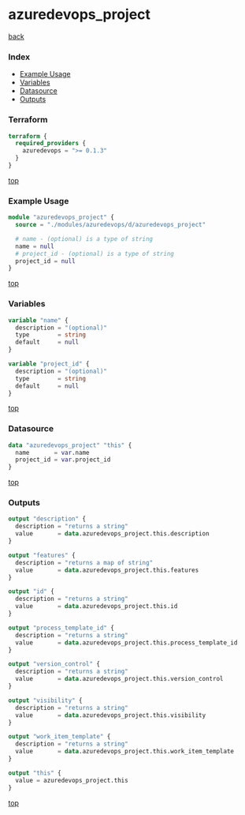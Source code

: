 # azuredevops_project

[back](../azuredevops.md)

### Index

- [Example Usage](#example-usage)
- [Variables](#variables)
- [Datasource](#datasource)
- [Outputs](#outputs)

### Terraform

```terraform
terraform {
  required_providers {
    azuredevops = ">= 0.1.3"
  }
}
```

[top](#index)

### Example Usage

```terraform
module "azuredevops_project" {
  source = "./modules/azuredevops/d/azuredevops_project"

  # name - (optional) is a type of string
  name = null
  # project_id - (optional) is a type of string
  project_id = null
}
```

[top](#index)

### Variables

```terraform
variable "name" {
  description = "(optional)"
  type        = string
  default     = null
}

variable "project_id" {
  description = "(optional)"
  type        = string
  default     = null
}
```

[top](#index)

### Datasource

```terraform
data "azuredevops_project" "this" {
  name       = var.name
  project_id = var.project_id
}
```

[top](#index)

### Outputs

```terraform
output "description" {
  description = "returns a string"
  value       = data.azuredevops_project.this.description
}

output "features" {
  description = "returns a map of string"
  value       = data.azuredevops_project.this.features
}

output "id" {
  description = "returns a string"
  value       = data.azuredevops_project.this.id
}

output "process_template_id" {
  description = "returns a string"
  value       = data.azuredevops_project.this.process_template_id
}

output "version_control" {
  description = "returns a string"
  value       = data.azuredevops_project.this.version_control
}

output "visibility" {
  description = "returns a string"
  value       = data.azuredevops_project.this.visibility
}

output "work_item_template" {
  description = "returns a string"
  value       = data.azuredevops_project.this.work_item_template
}

output "this" {
  value = azuredevops_project.this
}
```

[top](#index)